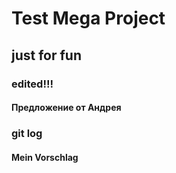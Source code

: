 # Test Mega Project
## just for fun
### edited!!!
#### Предложение от Андрея
### git log
#### Mein Vorschlag